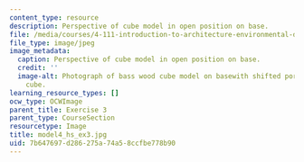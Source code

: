 ```yaml
---
content_type: resource
description: Perspective of cube model in open position on base.
file: /media/courses/4-111-introduction-to-architecture-environmental-design-spring-2014/7b647697d286275a74a58ccfbe778b90_model4_hs_ex3.jpg
file_type: image/jpeg
image_metadata:
  caption: Perspective of cube model in open position on base.
  credit: ''
  image-alt: Photograph of bass wood cube model on basewith shifted portions of the
    cube.
learning_resource_types: []
ocw_type: OCWImage
parent_title: Exercise 3
parent_type: CourseSection
resourcetype: Image
title: model4_hs_ex3.jpg
uid: 7b647697-d286-275a-74a5-8ccfbe778b90
---
```

